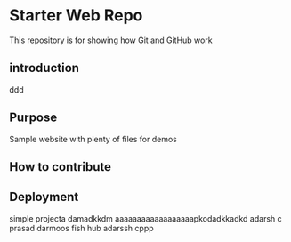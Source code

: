 # Starter Web Repo

This repository is for showing how Git and GitHub work

## introduction
ddd

## Purpose

Sample website with plenty of files for demos

## How to contribute

## Deployment
simple projecta damadkkdm aaaaaaaaaaaaaaaaaapkodadkkadkd
adarsh c prasad
darmoos fish hub
adarssh cppp